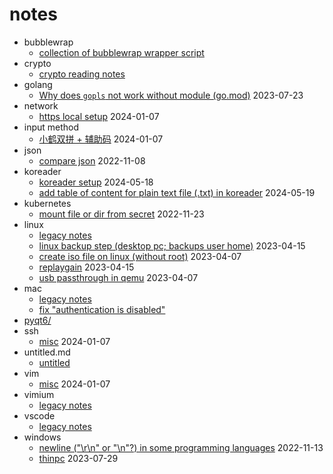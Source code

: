 <!-- vim:sw=2 -->

# notes

- bubblewrap
  - [collection of bubblewrap wrapper script](bubblewrap/)
- crypto
  - [crypto reading notes](crypto/README.md)
- golang
  - [Why does `gopls` not work without module (go.mod)](golang/gopls.md) 2023-07-23
- network
  - [https local setup](network/https-local-setup.md) 2024-01-07
- input method
  - [小鹤双拼 + 辅助码](input-method/xhyx.md) 2024-01-07
- json
  - [compare json](json/compare-json.md) 2022-11-08
- koreader
  - [koreader setup](koreader/setup.md) 2024-05-18
  - [add table of content for plain text file (.txt) in koreader](koreader/plain-text-toc.md) 2024-05-19
- kubernetes
  - [mount file or dir from secret](kubernetes/mount-file-or-dir-from-secret.md) 2022-11-23
- linux
  - [legacy notes](linux/README.md)
  - [linux backup step (desktop pc; backups user home)](linux/backup.md) 2023-04-15
  - [create iso file on linux (without root)](linux/create-iso.md) 2023-04-07
  - [replaygain](linux/replaygain.md) 2023-04-15
  - [usb passthrough in qemu](linux/usb-passthrough.md) 2023-04-07
- mac
  - [legacy notes](mac/README.md)
  - [fix "authentication is disabled"](mac/fix_authentication_is_disabled.md)
- [pyqt6/](pyqt6/)
- ssh
  - [misc](ssh/misc.md) 2024-01-07
- untitled.md
  - [untitled](untitled.md)
- vim
  - [misc](vim/misc.md) 2024-01-07
- vimium
  - [legacy notes](vimium/README.md)
- vscode
  - [legacy notes](vscode/README.md)
- windows
  - [newline ("\\r\\n" or "\\n"?) in some programming languages](windows/newline.md) 2022-11-13
  - [thinpc](windows/thinpc.md) 2023-07-29
